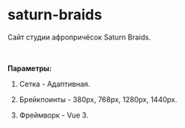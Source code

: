 # saturn-braids

Сайт студии афропричёсок Saturn Braids.

<br>

<b>Параметры:</b>

1) Сетка - Адаптивная.

2) Брейкпоинты - 380px, 768px, 1280px, 1440px.

3) Фреймворк - Vue 3.
